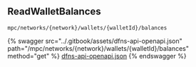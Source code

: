 
## ReadWalletBalances
`mpc/networks/{network}/wallets/{walletId}/balances`



{% swagger src="../.gitbook/assets/dfns-api-openapi.json" path="/mpc/networks/{network}/wallets/{walletId}/balances" method="get" %}
[dfns-api-openapi.json](../.gitbook/assets/dfns-api-openapi.json)
{% endswagger %}
